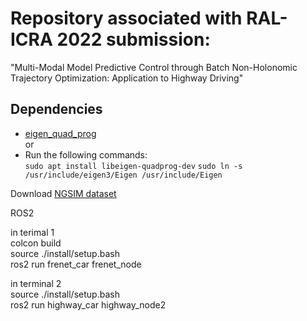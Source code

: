 # Repository associated with RAL-ICRA 2022 submission:  
"Multi-Modal Model Predictive Control through Batch Non-Holonomic Trajectory Optimization: Application to Highway Driving"

## Dependencies
* [eigen_quad_prog](https://github.com/jrl-umi3218/eigen-quadprog)  
or  
* Run the following commands:  
```sudo apt install libeigen-quadprog-dev```
```sudo ln -s /usr/include/eigen3/Eigen /usr/include/Eigen```  

Download [NGSIM dataset](https://drive.google.com/drive/folders/1cgsOWnc4JTeyNdBN6Fjef2-J5HqjnWyX?usp=sharing)   

ROS2   

in terimal 1  
colcon build  
source ./install/setup.bash  
ros2 run frenet_car frenet_node  

in terminal 2  
source ./install/setup.bash  
ros2 run highway_car highway_node2  

